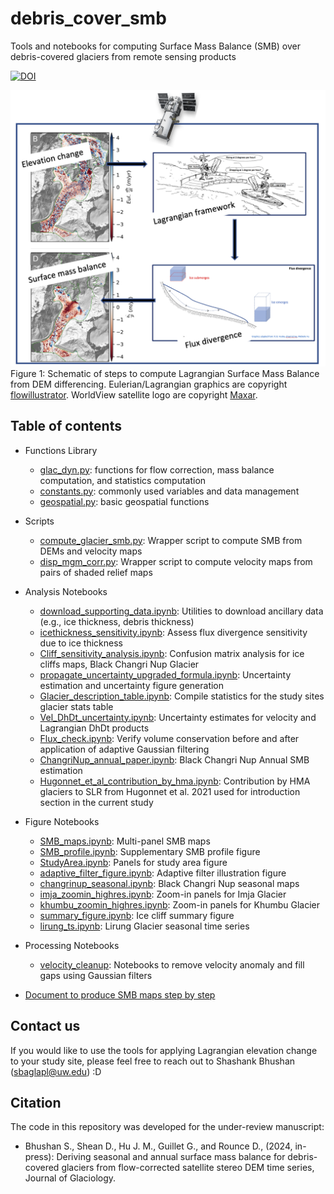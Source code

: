 # debris_cover_smb
Tools and notebooks for computing Surface Mass Balance (SMB) over debris-covered glaciers from remote sensing products


[![DOI](https://zenodo.org/badge/DOI/10.5281/zenodo.11510265.svg)](https://doi.org/10.5281/zenodo.11510265)

![Overview_fig](figure/DEMs2SMB.png)
Figure 1: Schematic of steps to compute Lagrangian Surface Mass Balance from DEM differencing. Eulerian/Lagrangian graphics are copyright [flowillustrator](www.flowillustrator.com). WorldView satellite logo are copyright [Maxar](https://www.maxar.com/).

## Table of contents
* Functions Library
  * [glac_dyn.py](/debris_cover_smb/glac_dyn.py): functions for flow correction, mass balance computation, and statistics computation
  * [constants.py](/debris_cover_smb/constants.py): commonly used variables and data management
  * [geospatial.py](/debris_cover_smb/geospatial.py): basic geospatial functions
* Scripts
  * [compute_glacier_smb.py](/scripts/compute_glacier_smb.py): Wrapper script to compute SMB from DEMs and velocity maps
  * [disp_mgm_corr.py](/scripts/disp_mgm_corr.py): Wrapper script to compute velocity maps from pairs of shaded relief maps

* Analysis Notebooks
  * [download_supporting_data.ipynb](/notebooks/analysis/download_supporting_data.ipynb): Utilities to download ancillary data (e.g., ice thickness, debris thickness) 
  * [icethickness_sensitivity.ipynb](/notebooks/analysis/icethickness_sensitivity.ipynb): Assess flux divergence sensitivity due to ice thickness
  * [Cliff_sensitivity_analysis.ipynb](/notebooks/analysis/Cliff_sensitivity_analysis.ipynb): Confusion matrix analysis for ice cliffs maps, Black Changri Nup Glacier
  * [propagate_uncertainty_upgraded_formula.ipynb](/notebooks/analysis/propagate_uncertainty_upgraded_formula.ipynb): Uncertainty estimation and uncertainty figure generation
  * [Glacier_description_table.ipynb](/notebooks/analysis/Glacier_description_table.ipynb): Compile statistics for the study sites glacier stats table
  * [Vel_DhDt_uncertainty.ipynb](/notebooks/analysis/Vel_DhDt_uncertainty.ipynb): Uncertainty estimates for velocity and Lagrangian DhDt products
  * [Flux_check.ipynb](/notebooks/analysis/Flux_check.ipynb): Verify volume conservation before and after application of adaptive Gaussian filtering
  * [ChangriNup_annual_paper.ipynb](/notebooks/analysis/ChangriNup_annual_paper.ipynb): Black Changri Nup Annual SMB estimation
  * [Hugonnet_et_al_contribution_by_hma.ipynb](/notebooks/analysis/Hugonnet_et_al_contribution_by_hma.ipynb): Contribution by HMA glaciers to SLR from Hugonnet et al. 2021 used for introduction section in the current study
* Figure Notebooks
  * [SMB_maps.ipynb](/notebooks/figures/SMB_maps.ipynb): Multi-panel SMB maps
  * [SMB_profile.ipynb](/notebooks/figures/SMB_profile.ipynb): Supplementary SMB profile figure
  * [StudyArea.ipynb](/notebooks/figures/StudyArea.ipynb): Panels for study area figure
  * [adaptive_filter_figure.ipynb](/notebooks/figures/adaptive_filter_figure.ipynb): Adaptive filter illustration figure
  * [changrinup_seasonal.ipynb](notebooks/figures/changrinup_seasonal.ipynb): Black Changri Nup seasonal maps
  * [imja_zoomin_highres.ipynb](/notebooks/figures/imja_zoomin_highres.ipynb): Zoom-in panels for Imja Glacier
  * [khumbu_zoomin_highres.ipynb](/notebooks/figures/khumbu_zoomin_highres.ipynb): Zoom-in panels for Khumbu Glacier
  * [summary_figure.ipynb](/notebooks/figures/summary_figure.ipynb): Ice cliff summary figure
  * [lirung_ts.ipynb](/notebooks/figures/lirung_ts.ipynb): Lirung Glacier seasonal time series
* Processing Notebooks
  * [velocity_cleanup](https://github.com/uw-cryo/debris_cover_smb/tree/main/notebooks/processing/velocity_cleanup): Notebooks to remove velocity anomaly and fill gaps using Gaussian filters

  
* [Document to produce SMB maps step by step](/Reproduce_workflow.md)

## Contact us
If you would like to use the tools for applying Lagrangian elevation change to your study site, please feel free to reach out to Shashank Bhushan (sbaglapl@uw.edu) :D 

## Citation
The code in this repository was developed for the under-review manuscript: 
* Bhushan S., Shean D., Hu J. M., Guillet G., and Rounce D., (2024, in-press): Deriving seasonal and annual surface mass balance for debris-covered glaciers from flow-corrected satellite stereo DEM time series, Journal of Glaciology. 


